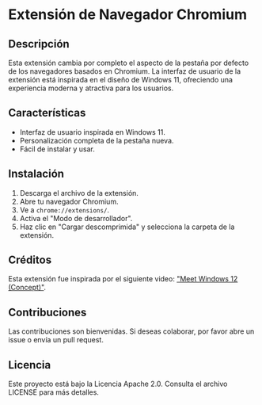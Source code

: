 # Extensión de Navegador Chromium

## Descripción

Esta extensión cambia por completo el aspecto de la pestaña por defecto de los navegadores basados en Chromium. La interfaz de usuario de la extensión está inspirada en el diseño de Windows 11, ofreciendo una experiencia moderna y atractiva para los usuarios.

## Características

- Interfaz de usuario inspirada en Windows 11.
- Personalización completa de la pestaña nueva.
- Fácil de instalar y usar.

## Instalación

1. Descarga el archivo de la extensión.
2. Abre tu navegador Chromium.
3. Ve a `chrome://extensions/`.
4. Activa el "Modo de desarrollador".
5. Haz clic en "Cargar descomprimida" y selecciona la carpeta de la extensión.

## Créditos

Esta extensión fue inspirada por el siguiente video: ["Meet Windows 12 (Concept)"](https://www.youtube.com/watch?v=1k1vz9PD7O4).

## Contribuciones

Las contribuciones son bienvenidas. Si deseas colaborar, por favor abre un issue o envía un pull request.

## Licencia

Este proyecto está bajo la Licencia Apache 2.0. Consulta el archivo LICENSE para más detalles.
